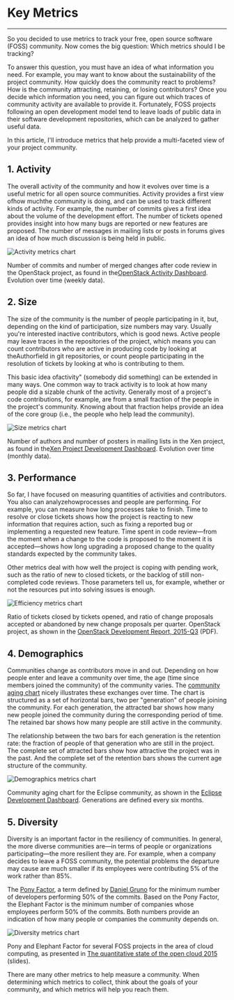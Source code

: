 # Key Metrics

---

So you decided to use metrics to track your free, open source software \(FOSS\) community. Now comes the big question: Which metrics should I be tracking?

To answer this question, you must have an idea of what information you need. For example, you may want to know about the sustainability of the project community. How quickly does the community react to problems? How is the community attracting, retaining, or losing contributors? Once you decide which information you need, you can figure out which traces of community activity are available to provide it. Fortunately, FOSS projects following an open development model tend to leave loads of public data in their software development repositories, which can be analyzed to gather useful data.

In this article, I'll introduce metrics that help provide a multi-faceted view of your project community.

## 1. Activity

The overall activity of the community and how it evolves over time is a useful metric for all open source communities. Activity provides a first view ofhow muchthe community is doing, and can be used to track different kinds of activity. For example, the number of commits gives a first idea about the volume of the development effort. The number of tickets opened provides insight into how many bugs are reported or new features are proposed. The number of messages in mailing lists or posts in forums gives an idea of how much discussion is being held in public.

![](https://opensource.com/sites/default/files/images/business-uploads/activity-metrics.png "Activity metrics chart")

Number of commits and number of merged changes after code review in the OpenStack project, as found in the[OpenStack Activity Dashboard](http://activity.openstack.org/). Evolution over time \(weekly data\).

## 2. Size

The size of the community is the number of people participating in it, but, depending on the kind of participation, size numbers may vary. Usually you're interested inactive contributors, which is good news. Active people may leave traces in the repositories of the project, which means you can count contributors who are active in producing code by looking at theAuthorfield in git repositories, or count people participating in the resolution of tickets by looking at who is contributing to them.

This basic idea ofactivity" \(somebody did something\) can be extended in many ways. One common way to track activity is to look at how many people did a sizable chunk of the activity. Generally most of a project's code contributions, for example, are from a small fraction of the people in the project's community. Knowing about that fraction helps provide an idea of the core group \(i.e., the people who help lead the community\).

![](https://opensource.com/sites/default/files/images/business-uploads/size-metrics.png "Size metrics chart")

Number of authors and number of posters in mailing lists in the Xen project, as found in the[Xen Project Development Dashboard](http://projects.bitergia.com/xen-project-dashboard/). Evolution over time \(monthly data\).

## 3. Performance

So far, I have focused on measuring quantities of activities and contributors. You also can analyzehowprocesses and people are performing. For example, you can measure how long processes take to finish. Time to resolve or close tickets shows how the project is reacting to new information that requires action, such as fixing a reported bug or implementing a requested new feature. Time spent in code review—from the moment when a change to the code is proposed to the moment it is accepted—shows how long upgrading a proposed change to the quality standards expected by the community takes.

Other metrics deal with how well the project is coping with pending work, such as the ratio of new to closed tickets, or the backlog of still non-completed code reviews. Those parameters tell us, for example, whether or not the resources put into solving issues is enough.

![](https://opensource.com/sites/default/files/images/business-uploads/efficiency-metrics.png "Efficiency metrics chart")

Ratio of tickets closed by tickets opened, and ratio of change proposals accepted or abandoned by new change proposals per quarter. OpenStack project, as shown in the [OpenStack Development Report, 2015-Q3](http://activity.openstack.org/dash/reports/2015-q3/pdf/2015-q3_OpenStack_report.pdf) \(PDF\).

## 4. Demographics

Communities change as contributors move in and out. Depending on how people enter and leave a community over time, the age \(time since members joined the community\) of the community varies. The [community aging chart](http://radar.oreilly.com/2014/10/measure-your-open-source-communitys-age-to-keep-it-healthy.html) nicely illustrates these exchanges over time. The chart is structured as a set of horizontal bars, two per "generation" of people joining the community. For each generation, the attracted bar shows how many new people joined the community during the corresponding period of time. The retained bar shows how many people are still active in the community.

The relationship between the two bars for each generation is the retention rate: the fraction of people of that generation who are still in the project. The complete set of attracted bars show how attractive the project was in the past. And the complete set of the retention bars shows the current age structure of the community.

![](https://opensource.com/sites/default/files/images/business-uploads/demography-metrics.png "Demographics metrics chart")

Community aging chart for the Eclipse community, as shown in the [Eclipse Development Dashboard](http://dashboard.eclipse.org/demographics.html). Generations are defined every six months.

## 5. Diversity

Diversity is an important factor in the resiliency of communities. In general, the more diverse communities are—in terms of people or organizations participating—the more resilient they are. For example, when a company decides to leave a FOSS community, the potential problems the departure may cause are much smaller if its employees were contributing 5% of the work rather than 85%.

The [Pony Factor](https://ke4qqq.wordpress.com/2015/02/08/pony-factor-math/), a term defined by [Daniel Gruno](https://twitter.com/humbedooh) for the minimum number of developers performing 50% of the commits. Based on the Pony Factor, the Elephant Factor is the minimum number of companies whose employees perform 50% of the commits. Both numbers provide an indication of how many people or companies the community depends on.

![](https://opensource.com/sites/default/files/images/business-uploads/diversity-metrics.png "Diversity metrics chart")

Pony and Elephant Factor for several FOSS projects in the area of cloud computing, as presented in [The quantitative state of the open cloud 2015](https://speakerdeck.com/jgbarah/the-quantitative-state-of-the-open-cloud-2015-edition) \(slides\).

There are many other metrics to help measure a community. When determining which metrics to collect, think about the goals of your community, and which metrics will help you reach them.

